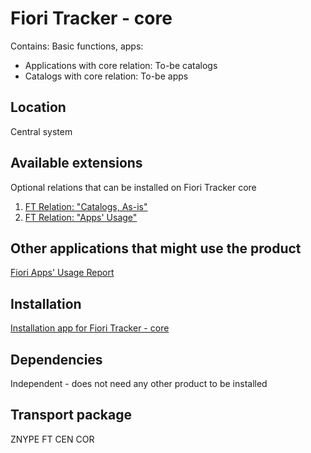 # Fiori Tracker - core
Contains:
Basic functions, apps: 
  - Applications with core relation: To-be catalogs
  - Catalogs with core relation: To-be apps

## Location
Central system

## Available extensions
Optional relations that can be installed on Fiori Tracker core
1. [FT Relation: "Catalogs, As-is"](ft-rel-catalogs-asis.md)
2. [FT Relation: "Apps' Usage"](ft-rel-appsusage.md)

## Other applications that might use the product
[Fiori Apps' Usage Report](fa.md)

## Installation
[Installation app for Fiori Tracker - core](in-ft-core.md)

## Dependencies
Independent - does not need any other product to be installed

## Transport package
ZNYPE FT CEN COR